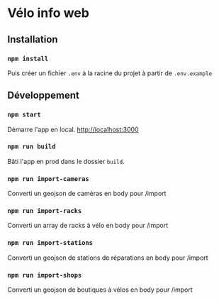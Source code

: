 # Vélo info web

## Installation

### `npm install`

Puis créer un fichier `.env` à la racine du projet à partir de `.env.example`

## Développement

### `npm start`

Démarre l'app en local.
[http://localhost:3000](http://localhost:3000)

### `npm run build`

Bâti l'app en prod dans le dossier `build`.

### `npm run import-cameras`

Converti un geojson de caméras en body pour /import

### `npm run import-racks`

Converti un array de racks à vélo en body pour /import

### `npm run import-stations`

Converti un geojson de stations de réparations en body pour /import

### `npm run import-shops`

Converti un geojson de boutiques à vélos en body pour /import